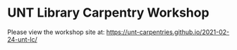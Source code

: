 # UNT Library Carpentry Workshop
Please view the workshop site at:
https://unt-carpentries.github.io/2021-02-24-unt-lc/
